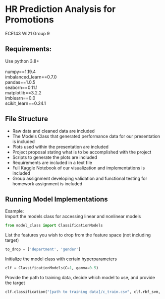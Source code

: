 # HR Prediction Analysis for Promotions

ECE143 WI21 Group 9

## Requirements:
Use python 3.8+ <br /><br />
numpy==1.19.4 <br />
imbalanced_learn==0.7.0<br />
pandas==1.0.5<br />
seaborn==0.11.1<br />
matplotlib==3.2.2<br />
imblearn==0.0<br />
scikit_learn==0.24.1<br />

## File Structure
* Raw data and cleaned data are included 
* The Models Class that generated performance data for our presentation is included
* Plots used within the presentation are included
* Project proposal stating what is to be accomplished with the project
* Scripts to generate the plots are included 
* Requirements are included in a text file
* Full Kaggle Notebook of our visualization and implementations is included
* Group assignment developing validation and functional testing for homework assignment is included

## Running Model Implementations
Example:<br />
Import the models class for accessing linear and nonlinear models<br />
```python
from model_class import ClassificationModels
```
List the features you wish to drop from the feature space (not including target)<br />
```python
to_drop = ['department', 'gender']
```
Initialize the model class with certain hyperparameters<br />
```python
clf = ClassificationModels(C=1, gamma=0.5)
```
Provide the path to training data, decide which model to use, and provide the target<br />
```python
clf.classification("[path to training data]/c_train.csv", clf.rbf_svm, to_drop, "is_promoted", True, True)
```
